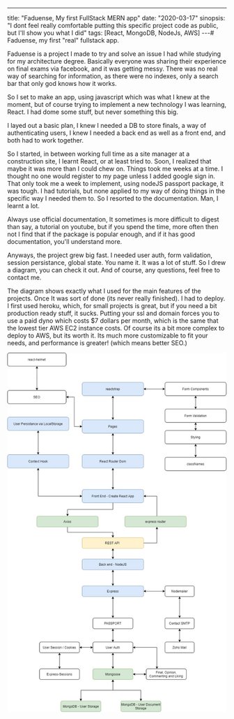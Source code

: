 ---

title: "Faduense, My first FullStack MERN app"
date: "2020-03-17"
sinopsis: "I dont feel really comfortable putting this specific project code as public, but I'll show you what I did"
tags: [React, MongoDB, NodeJs, AWS]
---# Faduense, my first "real" fullstack app.

Faduense is a project I made to try and solve an issue I had while studying for my architecture degree.
Basically everyone was sharing their experience on final exams via facebook, and it was getting messy. There was no real way of searching for information, as there were no indexes, only a search bar that only god knows how it works.

So I set to make an app, using javascript which was what I knew at the moment, but of course trying to implement a new technology I was learning, React. I had dome some stuff, but never something this big.

I layed out a basic plan, I knew I needed a DB to store finals, a way of authenticating users, I knew I needed a back end as well as a front end, and both had to work together.

So I started, in between working full time as a site manager at a construction site, I learnt React, or at least tried to.
Soon, I realized that maybe it was more than I could chew on. Things took me weeks at a time. I thought no one would register to my page unless I added google sign in. That only took me a week to implement, using nodeJS passport package, it was tough. I had tutorials, but none applied to my way of doing things in the specific way I needed them to. So I resorted to the documentation. Man, I learnt a lot.

Always use official documentation, It sometimes is more difficult to digest than say, a tutorial on youtube, but if you spend the time, more often then not I find that if the package is popular enough, and if it has good documentation, you'll understand more.

Anyways, the project grew big fast. I needed user auth, form validation, session persistance, global state. You name it. It was a lot of stuff. So I drew a diagram, you can check it out. And of course, any questions, feel free to contact me.

The diagram shows exactly what I used for the main features of the projects. Once It was sort of done (its never really finished).
I had to deploy. I first used heroku, which, for small projects is great, but if you need a bit production ready stuff, it sucks.
Putting your ssl and domain forces you to use a paid dyno which costs \$7 dollars per month, which is the same that the lowest tier AWS EC2 instance costs. Of course its a bit more complex to deploy to AWS, but its worth it. Its much more customizable to fit your needs, and performance is greater! (which means better SEO.)

![html](./images/faduense-diagram.jpg)
